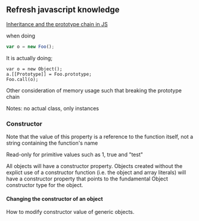 
## Refresh javascript knowledge
[Inheritance and the prototype chain in JS](https://developer.mozilla.org/en-US/docs/Web/JavaScript/Inheritance_and_the_prototype_chain)

when doing

```javascript
var o = new Foo();
```

It is actually doing;
```
var o = new Object();
a.[[Prototype]] = Foo.prototype;
Foo.call(o);
```
Other consideration of memory usage such that breaking the prototype chain

Notes: no actual class, only instances

### Constructor

Note that the value of this property is a reference to the function itself, not a string containing the function's name

Read-only for primitive values such as 1, true and "test"

All objects will have a constructor property. Objects created without the explict use of a constructor function (i.e. the object and array literals)
will have a constructor property that points to the fundamental Object constructor type for the object.


#### Changing the constructor of an object

How to modify constructor value of generic objects.
